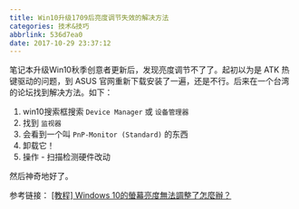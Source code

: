 ```yaml
---
title: Win10升级1709后亮度调节失效的解决方法
categories: 技术&技巧
abbrlink: 536d7ea0
date: 2017-10-29 23:37:12
---
```


笔记本升级Win10秋季创意者更新后，发现亮度调节不了了。起初以为是 ATK 热键驱动的问题，到 ASUS 官网重新下载安装了一遍，还是不行。后来在一个台湾的论坛找到解决方法。如下：

1. win10搜索框搜索 `Device Manager` 或 `设备管理器 `
2. 找到 `监视器`
3. 会看到一个叫 `PnP-Monitor (Standard)` 的东西
4. 卸载它！
5. 操作 - 扫描检测硬件改动

然后神奇地好了。

参考链接： [[教程] Windows 10的螢幕亮度無法調整了怎麼辦？](https://apk.tw/thread-851168-1-1.html)
